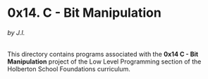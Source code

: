 <h1>0x14. C - Bit Manipulation</h1>
<h6>by J.I.</h6>

This directory contains programs associated with the <strong>0x14 C - Bit Manipulation</strong> project of the Low Level Programming section of the Holberton School Foundations curriculum.
